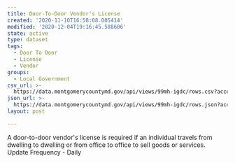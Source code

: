 ```yaml
---
title: Door-To-Door Vendor's License
created: '2020-11-10T16:58:08.005414'
modified: '2020-12-04T19:16:45.588606'
state: active
type: dataset
tags:
  - Door To Door
  - License
  - Vendor
groups:
  - Local Government
csv_url: >-
  https://data.montgomerycountymd.gov/api/views/99mh-igdc/rows.csv?accessType=DOWNLOAD
json_url: >-
  https://data.montgomerycountymd.gov/api/views/99mh-igdc/rows.json?accessType=DOWNLOAD
layout: post

---
```

A door-to-door vendor's license is required if an individual travels from dwelling to dwelling or from office to office to sell goods or services.
Update Frequency - Daily
